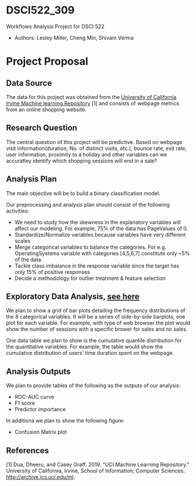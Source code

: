 # DSCI522_309
Workflows Analysis Project for DSCI 522

- Authors: Lesley Miller, Cheng Min, Shivam Verma

# Project Proposal

## Data Source
The data for this project was obtained from the [University of California Irvine Machine learning Repository](https://archive.ics.uci.edu/ml/datasets/Online+Shoppers+Purchasing+Intention+Dataset) \[1\] and consists of webpage metrics from an online shopping website. 

## Research Question 
The central question of this project will be predictive. Based on webpage visit information(duration, No. of distinct visits, etc.), bounce rate, exit rate, user information, proximity to a holiday and other variables can we accuratley identify which shopping sessions will end in a sale?

## Analysis Plan 
The main objective will be to build a binary classification model. 

Our preprocessing and analysis plan should consist of the following activities:

- We need to study how the skewness in the explanatory variables will affect our modeling. For example, 75% of the data has PageValues of 0.
- Standardize/Normalize variables because variables have very different scales
- Merge categorical variables to balance the categories. For e.g. OperatingSystems variable with categories [4,5,6,7] constitute only ~5% of the data.
- Tackle class imbalance in the response variable since the target has only 15% of positive responses
- Decide a methodology for outlier treatment & feature selection


## Exploratory Data Analysis, [see here](https://github.com/UBC-MDS/DSCI522_309/blob/master/src/EDA.md)  
We plan to show a grid of bar plots detailing the frequency distributions of the 8 categorical variables. It will be a series of side-by-side barplots, one plot for each variable. For example, with type of web browser the plot would show the number of sessions with a specific brower for sales and no sales. 

One data table we plan to show is the cumulative quantile distribution for the quantitative variables. For example, the table would show the cumulative distribution of users' time duration spent on the webpage.

## Analysis Outputs 
We plan to provide tables of the following as the outputs of our analysis: 
- ROC-AUC curve  
- F1 score  
- Predictor importance  

In additiona we plan to show the following figure:
- Confusion Matrix plot

## References 
\[1\] Dua, Dheeru, and Casey Graff. 2019. “UCI Machine Learning Repository.” University of California, Irvine, School of Information; Computer Sciences. http://archive.ics.uci.edu/ml.
